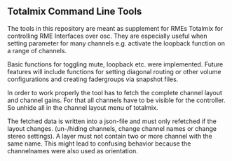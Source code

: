 ## Totalmix Command Line Tools
The tools in this repository are meant as supplement for RMEs Totalmix for controlling RME Interfaces over osc. They are especially useful when setting parameter for many channels e.g. activate the loopback function on a range of channels. 

Basic functions for toggling mute, loopback etc. were implemented. Future features will include functions for setting diagonal routing or other volume configurations and creating fadergroups via snapshot files.

In order to work properly the tool has to fetch the complete channel layout and channel gains. For that all channels have to be visible for the controller. So unhide all in the channel layout menu of totalmix.

The fetched data is written into a json-file and must only refetched if the layout changes. (un-/hiding channels, change channel names or change stereo settings). A layer must not contain two or more channel with the same name. This might lead to confusing behavior because the channelnames were also used as orientation.
